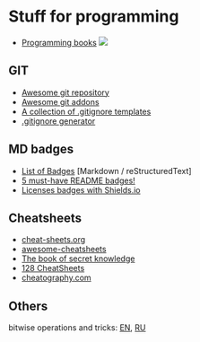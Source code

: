 # Stuff for programming

* [Programming books](https://books.goalkicker.com/) ![][Freeware Icon]

## GIT

* [Awesome git repository](https://github.com/dictcp/awesome-git)
* [Awesome git addons](https://github.com/stevemao/awesome-git-addons)
* [A collection of .gitignore templates](https://github.com/github/gitignore)
* [.gitignore generator](https://www.toptal.com/developers/gitignore)

## MD badges

* [List of Badges](https://naereen.github.io/badges/) [Markdown / reStructuredText]
* [5 must-have README badges!](https://dev.to/kumar_abhirup/5-must-have-badges-to-add-in-your-readme-14c3)
* [Licenses badges with Shields.io](https://github.com/twbs/icons/blob/main/LICENSE.md)

## Cheatsheets

* [cheat-sheets.org](http://www.cheat-sheets.org/)
* [awesome-cheatsheets](https://github.com/LeCoupa/awesome-cheatsheets)
* [The book of secret knowledge](https://github.com/trimstray/the-book-of-secret-knowledge)
* [128 CheatSheets](https://dev.to/devmount/a-cheatsheet-of-128-cheatsheets-for-developers-f4m)
* [cheatography.com](https://cheatography.com/programming/)

## Others

bitwise operations and tricks: [EN](https://github.com/keon/awesome-bits), [RU](https://tproger.ru/articles/awesome-bits/)

[OSS Icon]: https://jaywcjlove.github.io/sb/ico/min-oss.svg
[Freeware Icon]: https://jaywcjlove.github.io/sb/ico/min-free.svg
[hot Icon]: https://jaywcjlove.github.io/sb/ico/min-hot.svg
[tuijian Icon]: https://jaywcjlove.github.io/sb/ico/min-tuijian.svg
[bibei Icon]: https://jaywcjlove.github.io/sb/ico/min-bibei.svg
[red Icon]: https://jaywcjlove.github.io/sb/star/red.svg
[app-store Icon]: https://jaywcjlove.github.io/sb/ico/min-app-store.svg
[star0 Icon]: https://jaywcjlove.github.io/sb/star/red0.svg
[star1 Icon]: https://jaywcjlove.github.io/sb/star/red1.svg
[star2 Icon]: https://jaywcjlove.github.io/sb/star/red2.svg
[star3 Icon]: https://jaywcjlove.github.io/sb/star/red3.svg
[star4 Icon]: https://jaywcjlove.github.io/sb/star/red4.svg
[star5 Icon]: https://jaywcjlove.github.io/sb/star/red5.svg

